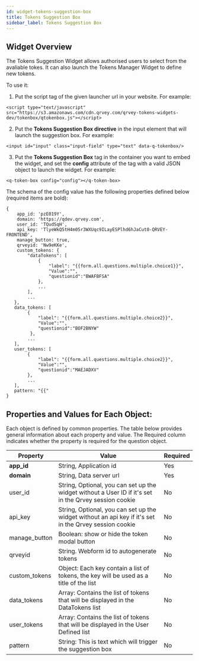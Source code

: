 ```yaml
---
id: widget-tokens-suggestion-box
title: Tokens Suggestion Box
sidebar_label: Tokens Suggestion Box
---
```


## Widget Overview

The Tokens Suggestion Widget allows authorised users to select from the avaliable tokes. It can also launch the Tokens Manager Widget to define new tokens.

To use it:

1. Put the script tag of the given launcher url in your website. For example:

```
<script type="text/javascript" src="https://s3.amazonaws.com/cdn.qrvey.com/qrvey-tokens-widgets-dev/tokenbox/qtokenbox.js"></script>
```


2. Put the **Tokens Suggestion Box directive** in the input element that will launch the suggestion box. For example:

```
<input id="input" class="input-field" type="text" data-q-tokenbox/>
```

3. Put the **Tokens Suggestion Box** tag in the container you want to embed the widget, and set the **config** attribute of the tag with a valid JSON object to launch the widget. For example:

```
<q-token-box config="config"></q-token-box>
```

The schema of the config value has the following properties defined below (required items are bold):

```
{ 
    app_id: 'pzE019Y',
    domain: 'https://qdev.qrvey.com',
    user_id: 'TQudSqH',
    api_key: 'TlyeWkQ5tH4m05r3WXUqc9ILayESPlhd6hJaCut0-QRVEY-FRONTEND',
    manage_button: true,
    qrveyid: 'Nw9eKKe',
    custom_tokens: {
        "dataTokens": [ 
            {
                "label": "{{form.all.questions.multiple.choice1}}",
                "Value":"",
                "questionid":"BWAFBFSA"
            },
            ...            
     	],
    	...
   },
   data_tokens: [
		{
            "label": "{{form.all.questions.multiple.choice2}}",
            "Value":"",
            "questionid":"BOF2BNYW"
         },
        ...
   ],
   user_tokens: [
		{
            "label": "{{form.all.questions.multiple.choice2}}",
            "Value":"",
            "questionid":"MAEJADXV"
        },
        ...
   ],
   pattern: "{{"
}
```

## Properties and Values for Each Object:

Each object is defined by common properties. The table below provides general information about each property and value. The Required column indicates whether the property is required for the question object.

| **Property** | **Value** | **Required** |
| --- | --- | --- |
| **app\_id** | String, Application id | Yes |
| **domain** | String, Data server url | Yes |
| user\_id | String, Optional, you can set up the widget without a User ID if it&#39;s set in the Qrvey session cookie | No |
| api_key | String, Optional, you can set up the widget without an api key if it&#39;s set in the Qrvey session cookie | No |
| manage\_button | Boolean: show or hide the token modal button | No |
| qrveyid | String. Webform id to autogenerate tokens | No |
| custom\_tokens | Object: Each key contain a list of tokens, the key will be used as a title of the list | No |
| data\_tokens | Array: Contains the list of tokens that will be displayed in the DataTokens list | No |
| user\_tokens | Array: Contains the list of tokens that will be displayed in the User Defined  list | No |
| pattern | String: This is text which will trigger the suggestion box | No |
